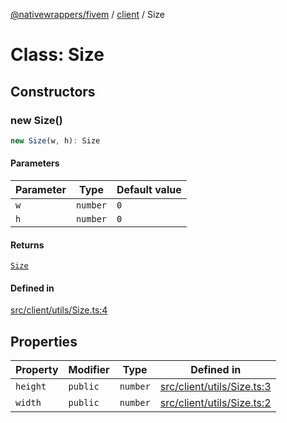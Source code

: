 [@nativewrappers/fivem](../../README.md) / [client](../README.md) / Size

# Class: Size

## Constructors

### new Size()

```ts
new Size(w, h): Size
```

#### Parameters

| Parameter | Type | Default value |
| ------ | ------ | ------ |
| `w` | `number` | `0` |
| `h` | `number` | `0` |

#### Returns

[`Size`](Size.md)

#### Defined in

[src/client/utils/Size.ts:4](https://github.com/nativewrappers/fivem/blob/23974f37709c3a4a6a2e52877548e496df556c3f/src/client/utils/Size.ts#L4)

## Properties

| Property | Modifier | Type | Defined in |
| ------ | ------ | ------ | ------ |
| `height` | `public` | `number` | [src/client/utils/Size.ts:3](https://github.com/nativewrappers/fivem/blob/23974f37709c3a4a6a2e52877548e496df556c3f/src/client/utils/Size.ts#L3) |
| `width` | `public` | `number` | [src/client/utils/Size.ts:2](https://github.com/nativewrappers/fivem/blob/23974f37709c3a4a6a2e52877548e496df556c3f/src/client/utils/Size.ts#L2) |
